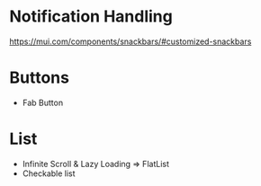 # Notification Handling

https://mui.com/components/snackbars/#customized-snackbars

# Buttons

- Fab Button

# List

- Infinite Scroll & Lazy Loading => FlatList
- Checkable list
